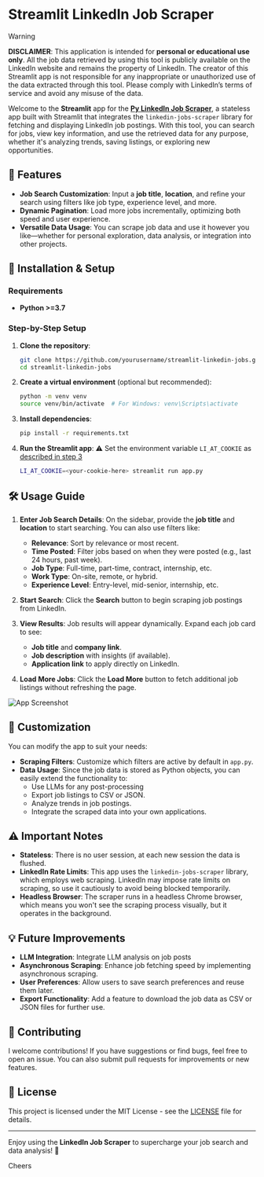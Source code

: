 # Streamlit LinkedIn Job Scraper 

> [!WARNING]
> **DISCLAIMER**: This application is intended for **personal or educational use only**. All the job data retrieved by using this tool is publicly available on the LinkedIn website and remains the property of LinkedIn. The creator of this Streamlit app is not responsible for any inappropriate or unauthorized use of the data extracted through this tool. Please comply with LinkedIn’s terms of service and avoid any misuse of the data.


Welcome to the **Streamlit** app for the [**Py LinkedIn Job Scraper**](https://github.com/spinlud/py-linkedin-jobs-scraper), a stateless app built with Streamlit that integrates the `linkedin-jobs-scraper` library for fetching and displaying LinkedIn job postings. With this tool, you can search for jobs, view key information, and use the retrieved data for any purpose, whether it's analyzing trends, saving listings, or exploring new opportunities.

## 🎯 Features

- **Job Search Customization**: Input a **job title**, **location**, and refine your search using filters like job type, experience level, and more.
- **Dynamic Pagination**: Load more jobs incrementally, optimizing both speed and user experience.
- **Versatile Data Usage**: You can scrape job data and use it however you like—whether for personal exploration, data analysis, or integration into other projects.

## 🚀 Installation & Setup

### Requirements

* **Python >=3.7**

### Step-by-Step Setup

1. **Clone the repository**:
   ```bash
   git clone https://github.com/yourusername/streamlit-linkedin-jobs.git
   cd streamlit-linkedin-jobs
   ```

2. **Create a virtual environment** (optional but recommended):
   ```bash
   python -m venv venv
   source venv/bin/activate  # For Windows: venv\Scripts\activate
   ```

3. **Install dependencies**:
   ```bash
   pip install -r requirements.txt
   ```

4. **Run the Streamlit app**:
   ⚠ Set the environment variable `LI_AT_COOKIE` as [described in step 3](https://github.com/spinlud/py-linkedin-jobs-scraper#anonymous-vs-authenticated-session)
   ```bash
   LI_AT_COOKIE=<your-cookie-here> streamlit run app.py
   ```


## 🛠 Usage Guide

1. **Enter Job Search Details**: On the sidebar, provide the **job title** and **location** to start searching. You can also use filters like:
   - **Relevance**: Sort by relevance or most recent.
   - **Time Posted**: Filter jobs based on when they were posted (e.g., last 24 hours, past week).
   - **Job Type**: Full-time, part-time, contract, internship, etc.
   - **Work Type**: On-site, remote, or hybrid.
   - **Experience Level**: Entry-level, mid-senior, internship, etc.

2. **Start Search**: Click the **Search** button to begin scraping job postings from LinkedIn.

3. **View Results**: Job results will appear dynamically. Expand each job card to see:
   - **Job title** and **company link**.
   - **Job description** with insights (if available).
   - **Application link** to apply directly on LinkedIn.

4. **Load More Jobs**: Click the **Load More** button to fetch additional job listings without refreshing the page.

![App Screenshot](screenshot.png) <!-- TODO: Add a screenshot here -->

## 🔧 Customization

You can modify the app to suit your needs:

- **Scraping Filters**: Customize which filters are active by default in `app.py`.
- **Data Usage**: Since the job data is stored as Python objects, you can easily extend the functionality to:
  - Use LLMs for any post-processing
  - Export job listings to CSV or JSON.
  - Analyze trends in job postings.
  - Integrate the scraped data into your own applications.

## ⚠️ Important Notes

- **Stateless**: There is no user session, at each new session the data is flushed.
- **LinkedIn Rate Limits**: This app uses the `linkedin-jobs-scraper` library, which employs web scraping. LinkedIn may impose rate limits on scraping, so use it cautiously to avoid being blocked temporarily.
- **Headless Browser**: The scraper runs in a headless Chrome browser, which means you won't see the scraping process visually, but it operates in the background.

## 💡 Future Improvements

- **LLM Integration**: Integrate LLM analysis on job posts
- **Asynchronous Scraping**: Enhance job fetching speed by implementing asynchronous scraping.
- **User Preferences**: Allow users to save search preferences and reuse them later.
- **Export Functionality**: Add a feature to download the job data as CSV or JSON files for further use.
  
## 🤝 Contributing

I welcome contributions! If you have suggestions or find bugs, feel free to open an issue. You can also submit pull requests for improvements or new features.

## 📄 License

This project is licensed under the MIT License - see the [LICENSE](LICENSE) file for details.

---

Enjoy using the **LinkedIn Job Scraper** to supercharge your job search and data analysis! 🚀

Cheers
